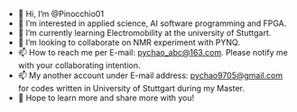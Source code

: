 - 👋 Hi, I’m @Pinocchio01
- 👀 I’m interested in applied science, AI software programming and FPGA.
- 🌱 I’m currently learning Electromobility at the university of Stuttgart.
- 💞️ I’m looking to collaborate on NMR experiment with PYNQ.
- 📫 How to reach me per E-mail: pychao_abc@163.com. Please notify me with your collaborating intention.
- 📫 My another account under E-mail address: pychao9705@gmail.com for codes written in University of Stuttgart during my Master.
- 🎉 Hope to learn more and share more with you!

<!---
Pinocchio01/Pinocchio01 is a ✨ special ✨ repository because its `README.md` (this file) appears on your GitHub profile.
You can click the Preview link to take a look at your changes.
--->
